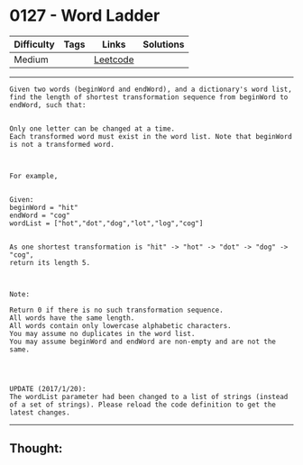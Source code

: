 # 0127 - Word Ladder

Difficulty  | Tags | Links | Solutions
----------- | ---- | ----- | -----
Medium |  | [Leetcode](https://leetcode.com/problems/word-ladder/description/) |


-----------

```
Given two words (beginWord and endWord), and a dictionary's word list, find the length of shortest transformation sequence from beginWord to endWord, such that:


Only one letter can be changed at a time.
Each transformed word must exist in the word list. Note that beginWord is not a transformed word.



For example,


Given:
beginWord = "hit"
endWord = "cog"
wordList = ["hot","dot","dog","lot","log","cog"]


As one shortest transformation is "hit" -> "hot" -> "dot" -> "dog" -> "cog",
return its length 5.



Note:

Return 0 if there is no such transformation sequence.
All words have the same length.
All words contain only lowercase alphabetic characters.
You may assume no duplicates in the word list.
You may assume beginWord and endWord are non-empty and are not the same.




UPDATE (2017/1/20):
The wordList parameter had been changed to a list of strings (instead of a set of strings). Please reload the code definition to get the latest changes.
```

-----------

## Thought:
